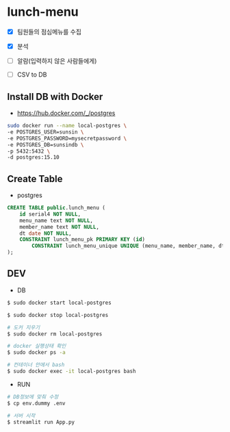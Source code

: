 # lunch-menu
- [x] 팀원들의 점심메뉴를 수집
- [x] 분석
- [ ] 알람(입력하지 않은 사람들에게)
- [ ] CSV to DB


## Install DB with Docker
- https://hub.docker.com/_/postgres

```bash
sudo docker run --name local-postgres \
-e POSTGRES_USER=sunsin \
-e POSTGRES_PASSWORD=mysecretpassword \
-e POSTGRES_DB=sunsindb \
-p 5432:5432 \
-d postgres:15.10
```


## Create Table
- postgres

```sql
CREATE TABLE public.lunch_menu (
	id serial4 NOT NULL,
	menu_name text NOT NULL,
	member_name text NOT NULL,
	dt date NOT NULL,
	CONSTRAINT lunch_menu_pk PRIMARY KEY (id)
        CONSTRAINT lunch_menu_unique UNIQUE (menu_name, member_name, dt)
);
```


## DEV

- DB
```bash
$ sudo docker start local-postgres

$ sudo docker stop local-postgres

# 도커 지우기
$ sudo docker rm local-postgres

# docker 실행상태 확인
$ sudo docker ps -a 

# 컨테이너 안에서 bash
$ sudo docker exec -it local-postgres bash
```


- RUN
```bash
# DB정보에 맞춰 수정
$ cp env.dummy .env

# 서버 시작
$ streamlit run App.py
```
